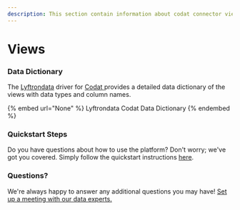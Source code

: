 ```yaml
---
description: This section contain information about codat connector views information
---
```


# Views

### Data Dictionary

The [Lyftrondata](https://www.lyftrondata.com/) driver for [Codat](https://www.lyftrondata.com/integration/finance-analytics/codat//)[ ](https://www.lyftrondata.com/integration/codat/)provides a detailed data dictionary of the views with data types and column names.

{% embed url="None" %}
Lyftrondata Codat Data Dictionary
{% endembed %}

### Quickstart Steps

Do you have questions about how to use the platform? Don't worry; we've got you covered. Simply follow the quickstart instructions [here](../README.md).

### Questions? <a href="#questions" id="questions"></a>

We're always happy to answer any additional questions you may have! [Set up a meeting with our data experts.](https://www.lyftrondata.com/book-a-meeting/)


